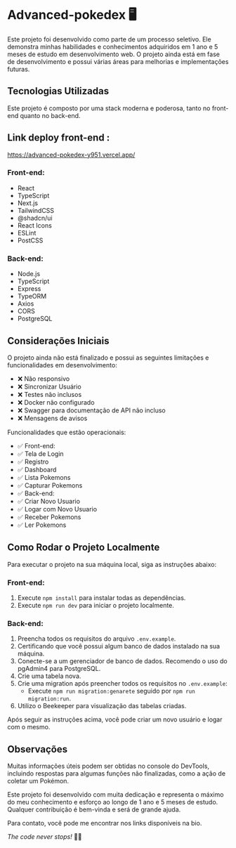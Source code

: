 # Advanced-pokedex 🖥️

Este projeto foi desenvolvido como parte de um processo seletivo. Ele demonstra minhas habilidades e conhecimentos adquiridos em 1 ano e 5 meses de estudo em desenvolvimento web. O projeto ainda está em fase de desenvolvimento e possui várias áreas para melhorias e implementações futuras.

## Tecnologias Utilizadas

Este projeto é composto por uma stack moderna e poderosa, tanto no front-end quanto no back-end.

## Link deploy front-end :
https://advanced-pokedex-y951.vercel.app/

### Front-end:

- React
- TypeScript
- Next.js
- TailwindCSS
- @shadcn/ui
- React Icons
- ESLint
- PostCSS

### Back-end:

- Node.js
- TypeScript
- Express
- TypeORM
- Axios
- CORS
- PostgreSQL

## Considerações Iniciais

O projeto ainda não está finalizado e possui as seguintes limitações e funcionalidades em desenvolvimento:

- ❌ Não responsivo
- ❌ Sincronizar Usuário 
- ❌ Testes não inclusos
- ❌ Docker não configurado
- ❌ Swagger para documentação de API não incluso
- ❌ Mensagens de avisos

Funcionalidades que estão operacionais:

- ✅ Front-end:
- ✅ Tela de Login
- ✅ Registro
- ✅ Dashboard
- ✅ Lista Pokemons
- ✅ Capturar Pokemons
- ✅ Back-end:
- ✅ Criar Novo Usuario
- ✅ Logar com Novo Usuario
- ✅ Receber Pokemons
- ✅ Ler Pokemons

## Como Rodar o Projeto Localmente

Para executar o projeto na sua máquina local, siga as instruções abaixo:

### Front-end:

1. Execute `npm install` para instalar todas as dependências.
2. Execute `npm run dev` para iniciar o projeto localmente.

### Back-end:

1. Preencha todos os requisitos do arquivo `.env.example`.
2. Certificando que você possui algum banco de dados instalado na sua máquina.
3. Conecte-se a um gerenciador de banco de dados. Recomendo o uso do pgAdmin4 para PostgreSQL.
4. Crie uma tabela nova.
5. Crie uma migration após preencher todos os requisitos no `.env.example`:
   - Execute `npm run migration:genarete` seguido por `npm run migration:run`.
6. Utilizo o Beekeeper para visualização das tabelas criadas.

Após seguir as instruções acima, você pode criar um novo usuário e logar com o mesmo.

## Observações

Muitas informações úteis podem ser obtidas no console do DevTools, incluindo respostas para algumas funções não finalizadas, como a ação de coletar um Pokémon.

Este projeto foi desenvolvido com muita dedicação e representa o máximo do meu conhecimento e esforço ao longo de 1 ano e 5 meses de estudo. Qualquer contribuição é bem-vinda e será de grande ajuda.

Para contato, você pode me encontrar nos links disponíveis na bio.

*The code never stops!* 👨‍💻
